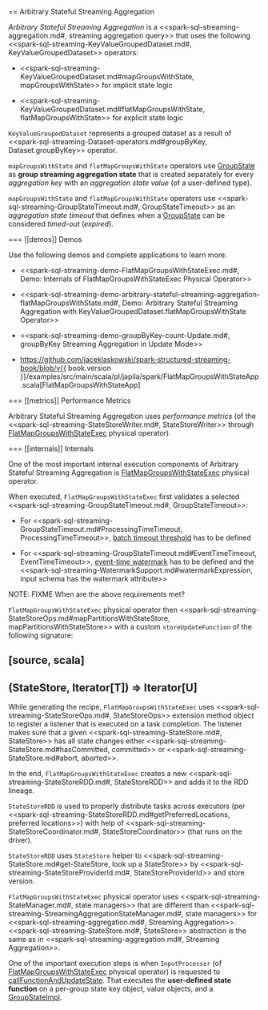 == Arbitrary Stateful Streaming Aggregation

*Arbitrary Stateful Streaming Aggregation* is a <<spark-sql-streaming-aggregation.md#, streaming aggregation query>> that uses the following <<spark-sql-streaming-KeyValueGroupedDataset.md#, KeyValueGroupedDataset>> operators:

* <<spark-sql-streaming-KeyValueGroupedDataset.md#mapGroupsWithState, mapGroupsWithState>> for implicit state logic

* <<spark-sql-streaming-KeyValueGroupedDataset.md#flatMapGroupsWithState, flatMapGroupsWithState>> for explicit state logic

`KeyValueGroupedDataset` represents a grouped dataset as a result of <<spark-sql-streaming-Dataset-operators.md#groupByKey, Dataset.groupByKey>> operator.

`mapGroupsWithState` and `flatMapGroupsWithState` operators use [GroupState](GroupState.md) as **group streaming aggregation state** that is created separately for every *aggregation key* with an *aggregation state value* (of a user-defined type).

`mapGroupsWithState` and `flatMapGroupsWithState` operators use <<spark-sql-streaming-GroupStateTimeout.md#, GroupStateTimeout>> as an *aggregation state timeout* that defines when a [GroupState](GroupState.md) can be considered *timed-out* (_expired_).

=== [[demos]] Demos

Use the following demos and complete applications to learn more:

* <<spark-sql-streaming-demo-FlatMapGroupsWithStateExec.md#, Demo: Internals of FlatMapGroupsWithStateExec Physical Operator>>

* <<spark-sql-streaming-demo-arbitrary-stateful-streaming-aggregation-flatMapGroupsWithState.md#, Demo: Arbitrary Stateful Streaming Aggregation with KeyValueGroupedDataset.flatMapGroupsWithState Operator>>

* <<spark-sql-streaming-demo-groupByKey-count-Update.md#, groupByKey Streaming Aggregation in Update Mode>>

* https://github.com/jaceklaskowski/spark-structured-streaming-book/blob/v{{ book.version }}/examples/src/main/scala/pl/japila/spark/FlatMapGroupsWithStateApp.scala[FlatMapGroupsWithStateApp]

=== [[metrics]] Performance Metrics

Arbitrary Stateful Streaming Aggregation uses *performance metrics* (of the <<spark-sql-streaming-StateStoreWriter.md#, StateStoreWriter>> through [FlatMapGroupsWithStateExec](physical-operators/FlatMapGroupsWithStateExec.md) physical operator).

=== [[internals]] Internals

One of the most important internal execution components of Arbitrary Stateful Streaming Aggregation is [FlatMapGroupsWithStateExec](physical-operators/FlatMapGroupsWithStateExec.md) physical operator.

When executed, `FlatMapGroupsWithStateExec` first validates a selected <<spark-sql-streaming-GroupStateTimeout.md#, GroupStateTimeout>>:

* For <<spark-sql-streaming-GroupStateTimeout.md#ProcessingTimeTimeout, ProcessingTimeTimeout>>, [batch timeout threshold](physical-operators/FlatMapGroupsWithStateExec.md#batchTimestampMs) has to be defined

* For <<spark-sql-streaming-GroupStateTimeout.md#EventTimeTimeout, EventTimeTimeout>>, [event-time watermark](physical-operators/FlatMapGroupsWithStateExec.md#eventTimeWatermark) has to be defined and the <<spark-sql-streaming-WatermarkSupport.md#watermarkExpression, input schema has the watermark attribute>>

NOTE: FIXME When are the above requirements met?

`FlatMapGroupsWithStateExec` physical operator then <<spark-sql-streaming-StateStoreOps.md#mapPartitionsWithStateStore, mapPartitionsWithStateStore>> with a custom `storeUpdateFunction` of the following signature:

[source, scala]
----
(StateStore, Iterator[T]) => Iterator[U]
----

While generating the recipe, `FlatMapGroupsWithStateExec` uses <<spark-sql-streaming-StateStoreOps.md#, StateStoreOps>> extension method object to register a listener that is executed on a task completion. The listener makes sure that a given <<spark-sql-streaming-StateStore.md#, StateStore>> has all state changes either <<spark-sql-streaming-StateStore.md#hasCommitted, committed>> or <<spark-sql-streaming-StateStore.md#abort, aborted>>.

In the end, `FlatMapGroupsWithStateExec` creates a new <<spark-sql-streaming-StateStoreRDD.md#, StateStoreRDD>> and adds it to the RDD lineage.

`StateStoreRDD` is used to properly distribute tasks across executors (per <<spark-sql-streaming-StateStoreRDD.md#getPreferredLocations, preferred locations>>) with help of <<spark-sql-streaming-StateStoreCoordinator.md#, StateStoreCoordinator>> (that runs on the driver).

`StateStoreRDD` uses `StateStore` helper to <<spark-sql-streaming-StateStore.md#get-StateStore, look up a StateStore>> by <<spark-sql-streaming-StateStoreProviderId.md#, StateStoreProviderId>> and store version.

`FlatMapGroupsWithStateExec` physical operator uses <<spark-sql-streaming-StateManager.md#, state managers>> that are different than <<spark-sql-streaming-StreamingAggregationStateManager.md#, state managers>> for <<spark-sql-streaming-aggregation.md#, Streaming Aggregation>>. <<spark-sql-streaming-StateStore.md#, StateStore>> abstraction is the same as in <<spark-sql-streaming-aggregation.md#, Streaming Aggregation>>.

One of the important execution steps is when `InputProcessor` (of [FlatMapGroupsWithStateExec](physical-operators/FlatMapGroupsWithStateExec.md) physical operator) is requested to [callFunctionAndUpdateState](InputProcessor.md#callFunctionAndUpdateState). That executes the **user-defined state function** on a per-group state key object, value objects, and a [GroupStateImpl](GroupStateImpl.md).
